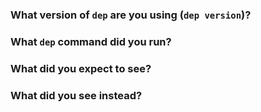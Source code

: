 <!--

Thanks for filing an issue! If this is a question or feature request, just delete
everything here and write out the request, providing as much context as you can.

-->

### What version of `dep` are you using (`dep version`)?
<!--
  If you installed `dep` via `go get`, report the version instead with
  `cd $GOPATH/src/github.com/icron/dep && git describe --tags`
-->

### What `dep` command did you run?

<!--

Paste the output of the commands you ran in here, making sure to pass -v for maximum context.

The output of `dep hash-inputs` may also be helpful to include.

-->

### What did you expect to see?

### What did you see instead?
